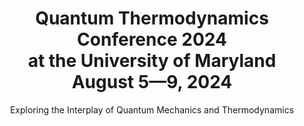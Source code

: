 ---
widget: blank
active: true
headless: false

# Order that this section appears on the page.
weight: 10

title: Quantum Thermodynamics Conference 2024 <br/> at the University of Maryland <br/> August 5—9, 2024
subtitle: "Exploring the Interplay of Quantum Mechanics and Thermodynamics"
design:
  columns: '1'
  background:
    image: Conference2.webp
    image_darken: .6
    image_parallax: false
    image_position: bottom left
    image_size: cover
    text_color_light: true
spacing:
    padding: ['130px', '0', '20px', '0']
advanced:
  css_class: fullscreen
---